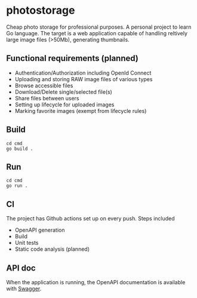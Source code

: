 # photostorage
Cheap photo storage for professional purposes. A personal project to learn Go language. 
The target is a web application capable of handling reltively large image files (>50Mb), generating thumbnails.

## Functional requirements (planned)
- Authentication/Authorization including OpenId Connect
- Uploading and storing RAW image files of various types
- Browse accessible files
- Download/Delete single/selected file(s)
- Share files between users
- Setting up lifecycle for uploaded images
- Marking favorite images (exempt from lifecycle rules)

## Build
```
cd cmd
go build .
```

## Run
```
cd cmd
go run .
```

## CI
The project has Github actions set up on every push.
Steps included
- OpenAPI generation
- Build 
- Unit tests
- Static code analysis (planned)

## API doc
When the application is running, the OpenAPI documentation is available with [Swagger](http://localhost:8080/swagger/doc.json).
